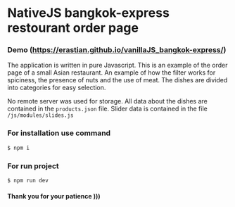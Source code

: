 # NativeJS bangkok-express restourant order page

### Demo (**https://erastian.github.io/vanillaJS_bangkok-express/**)

The application is written in pure Javascript. 
This is an example of the order page of a small 
Asian restaurant. An example of how the filter 
works for spiciness, the presence of nuts and the 
use of meat. The dishes are divided into categories 
for easy selection.

No remote server was used for storage. 
All data about the dishes are contained 
in the `products.json` file. Slider data is 
contained in the file `/js/modules/slides.js`


### For installation use command
```sh
$ npm i
```


### For run project
```sh
$ npm run dev
```


#### Thank you for your patience )))
